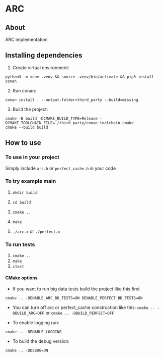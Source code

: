 # ARC

## About

ARC implementation

## Installing dependencies


1) Create virtual environment:
```
python3 -m venv .venv && source .venv/bin/activate && pip3 install conan
```

2) Run conan:
```
conan install . --output-folder=third_party --build=missing
```

3) Build the project:
```
cmake -B build -DCMAKE_BUILD_TYPE=Release -DCMAKE_TOOLCHAIN_FILE=./third_party/conan_toolchain.cmake
cmake --build build
```


## How to use

### To use in your project

Simply include `arc.h` or `perfect_cache.h` in your code

### To try example main

1) `mkdir build`

2) `cd build`

3) `cmake ..`

4) `make`

5) `./arc.x` or `./perfect.x`

### To run tests

1) `cmake ..`
2) `make`
3) `ctest`

#### CMake options

- If you want to run big data tests build the project like this first
```
cmake .. -DENABLE_ARC_BD_TESTS=ON DENABLE_PERFECT_BD_TESTS=ON
```

-  You can turn off arc or perfect_cache construction like this:
`cmake .. -DBUILD_ARC=OFF` or `cmake .. -DBUILD_PERFECT=OFF`

-  To enable logging run:
```
cmake .. -DENABLE_LOGGING
```

- To build the debug version:
```
cmake .. -DDEBUG=ON
```






